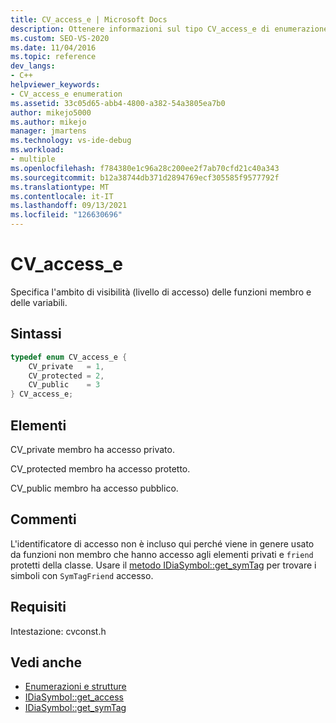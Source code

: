 ```yaml
---
title: CV_access_e | Microsoft Docs
description: Ottenere informazioni sul tipo CV_access_e di enumerazione, che specifica l'ambito di visibilità (livello di accesso) dei membri nell'SDK di accesso all'interfaccia di debug.
ms.custom: SEO-VS-2020
ms.date: 11/04/2016
ms.topic: reference
dev_langs:
- C++
helpviewer_keywords:
- CV_access_e enumeration
ms.assetid: 33c05d65-abb4-4800-a382-54a3805ea7b0
author: mikejo5000
ms.author: mikejo
manager: jmartens
ms.technology: vs-ide-debug
ms.workload:
- multiple
ms.openlocfilehash: f784380e1c96a28c200ee2f7ab70cfd21c40a343
ms.sourcegitcommit: b12a38744db371d2894769ecf305585f9577792f
ms.translationtype: MT
ms.contentlocale: it-IT
ms.lasthandoff: 09/13/2021
ms.locfileid: "126630696"
---
```

# <a name="cv_access_e"></a>CV_access_e
Specifica l'ambito di visibilità (livello di accesso) delle funzioni membro e delle variabili.

## <a name="syntax"></a>Sintassi

```C++
typedef enum CV_access_e {
    CV_private   = 1,
    CV_protected = 2,
    CV_public    = 3
} CV_access_e;
```

## <a name="elements"></a>Elementi
CV_private membro ha accesso privato.

CV_protected membro ha accesso protetto.

CV_public membro ha accesso pubblico.

## <a name="remarks"></a>Commenti
L'identificatore di accesso non è incluso qui perché viene in genere usato da funzioni non membro che hanno accesso agli elementi privati e `friend` protetti della classe. Usare il [metodo IDiaSymbol::get_symTag](../../debugger/debug-interface-access/idiasymbol-get-symtag.md) per trovare i simboli con `SymTagFriend` accesso.

## <a name="requirements"></a>Requisiti
Intestazione: cvconst.h

## <a name="see-also"></a>Vedi anche
- [Enumerazioni e strutture](../../debugger/debug-interface-access/enumerations-and-structures.md)
- [IDiaSymbol::get_access](../../debugger/debug-interface-access/idiasymbol-get-access.md)
- [IDiaSymbol::get_symTag](../../debugger/debug-interface-access/idiasymbol-get-symtag.md)

